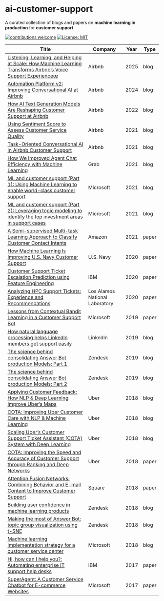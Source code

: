 # ai-customer-support

A curated collection of blogs and papers on **machine learning in production** for **customer support**.

[![contributions welcome](https://img.shields.io/badge/contributions-welcome-brightgreen.svg?style=flat)](./CONTRIBUTING.md) [![License: MIT](https://img.shields.io/badge/License-MIT-yellow.svg)](https://opensource.org/licenses/MIT)

Title | Company | Year | Type
------|---------|------|-----
[Listening, Learning, and Helping at Scale: How Machine Learning Transforms Airbnb’s Voice Support Experienceœ]([https://medium.com/airbnb-engineering/automation-platform-v2-improving-conversational-ai-at-airbnb-d86c9386e0cb](https://medium.com/airbnb-engineering/listening-learning-and-helping-at-scale-how-machine-learning-transforms-airbnbs-voice-support-b71f912d4760)) | Airbnb | 2025 | blog
[Automation Platform v2: Improving Conversational AI at Airbnb](https://medium.com/airbnb-engineering/automation-platform-v2-improving-conversational-ai-at-airbnb-d86c9386e0cb) | Airbnb | 2024 | blog
[How AI Text Generation Models Are Reshaping Customer Support at Airbnb](https://medium.com/airbnb-engineering/how-ai-text-generation-models-are-reshaping-customer-support-at-airbnb-a851db0b4fa3) | Airbnb | 2022 | blog
[Using Sentiment Score to Assess Customer Service Quality](https://medium.com/airbnb-engineering/using-sentiment-score-to-assess-customer-service-quality-43434dbe199b) | Airbnb | 2021 | blog
[Task-Oriented Conversational AI in Airbnb Customer Support](https://medium.com/airbnb-engineering/task-oriented-conversational-ai-in-airbnb-customer-support-5ebf49169eaa) | Airbnb | 2021 | blog
[How We Improved Agent Chat Efficiency with Machine Learning](https://engineering.grab.com/how-we-improved-agent-chat-efficiency-with-ml) | Grab |2021 | blog
[ML and customer support (Part 1): Using Machine Learning to enable world-class customer support](https://medium.com/data-science-at-microsoft/ml-and-customer-support-part-1-using-machine-learning-to-enable-world-class-customer-support-c90b3b02f6a3) | Microsoft | 2021 | blog
[ML and customer support (Part 2): Leveraging topic modeling to identify the top investment areas in support cases](https://medium.com/data-science-at-microsoft/ml-and-customer-support-part-2-leveraging-topic-modeling-to-identify-the-top-investment-areas-in-f0348382c251) | Microsoft | 2021 | blog
[A Semi-supervised Multi-task Learning Approach to Classify Customer Contact Intents](https://arxiv.org/abs/2106.07381) | Amazon | 2021 | paper
[How Machine Learning Is Improving U.S. Navy Customer Support](https://ojs.aaai.org/index.php/AAAI/article/view/7023) | U.S. Navy | 2020 | paper
[Customer Support Ticket Escalation Prediction using Feature Engineering](https://arxiv.org/abs/2010.06145) | IBM | 2020 | paper
[Analyzing HPC Support Tickets: Experience and Recommendations](https://arxiv.org/abs/2010.04321) | Los Alamos National Laboratory | 2020 | paper
[Lessons from Contextual Bandit Learning in a Customer Support Bot](https://arxiv.org/abs/1905.02219) | Microsoft | 2019 | paper
[How natural language processing helps LinkedIn members get support easily](https://engineering.linkedin.com/blog/2019/04/how-natural-language-processing-help-support) | LinkedIn | 2019 | blog
[The science behind consolidating Answer Bot production Models: Part 1](https://zendesk.engineering/the-science-behind-consolidating-answer-bot-production-models-part-1-be5579a9047e) | Zendesk | 2019 | blog
[The science behind consolidating Answer Bot production Models: Part 2](https://zendesk.engineering/the-science-behind-consolidating-answer-bot-production-models-part-2-e4bb62233c0b) | Zendesk | 2019 | blog
[Applying Customer Feedback: How NLP & Deep Learning Improve Uber’s Maps](https://eng.uber.com/nlp-deep-learning-uber-maps/) | Uber | 2018 | blog
[COTA: Improving Uber Customer Care with NLP & Machine Learning](https://eng.uber.com/cota/) | Uber | 2018 | blog
[Scaling Uber’s Customer Support Ticket Assistant (COTA) System with Deep Learning](https://eng.uber.com/cota-v2/) | Uber | 2018 | blog
[COTA: Improving the Speed and Accuracy of Customer Support through Ranking and Deep Networks](https://arxiv.org/abs/1807.01337) | Uber | 2018 | paper
[Attention Fusion Networks: Combining Behavior and E-mail Content to Improve Customer Support](https://arxiv.org/abs/1811.03169) | Square | 2018 | paper
[Building user confidence in machine learning products](https://medium.com/zendesk-engineering/building-user-confidence-in-machine-learning-products-9b342d4b31c6) | Zendesk | 2018 | blog
[Making the most of Answer Bot: topic group visualization using t-SNE](https://medium.com/zendesk-engineering/making-the-most-of-answer-bot-topic-group-visualization-using-t-sne-fc5ea5bf5f34) | Zendesk | 2018 | blog
[Machine learning implementation strategy for a customer service center](https://cloudblogs.microsoft.com/dynamics365/bdm/2018/02/07/machine-learning-implementation-strategy-for-a-customer-service-center/) | Microsoft | 2018 | blog
[Hi, how can I help you?: Automating enterprise IT support help desks](https://arxiv.org/abs/1711.02012) | IBM | 2017 | paper
[SuperAgent: A Customer Service Chatbot for E-commerce Websites](https://aclanthology.org/P17-4017.pdf) | Microsoft | 2017 | paper
